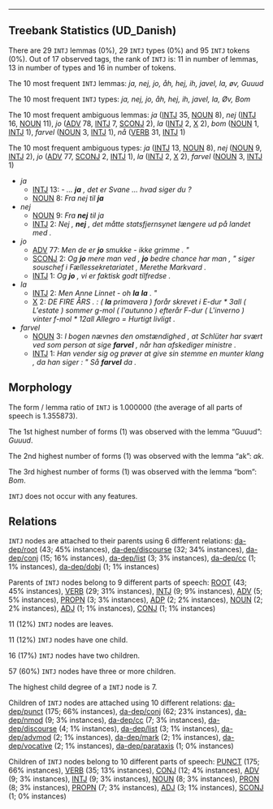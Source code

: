 

--------------------------------------------------------------------------------

## Treebank Statistics (UD_Danish)

There are 29 `INTJ` lemmas (0%), 29 `INTJ` types (0%) and 95 `INTJ` tokens (0%).
Out of 17 observed tags, the rank of `INTJ` is: 11 in number of lemmas, 13 in number of types and 16 in number of tokens.

The 10 most frequent `INTJ` lemmas: <em>ja, nej, jo, åh, hej, ih, javel, la, øv, Guuud</em>

The 10 most frequent `INTJ` types:  <em>ja, nej, jo, åh, hej, ih, javel, la, Øv, Bom</em>

The 10 most frequent ambiguous lemmas: <em>ja</em> ([INTJ]() 35, [NOUN]() 8), <em>nej</em> ([INTJ]() 16, [NOUN]() 11), <em>jo</em> ([ADV]() 78, [INTJ]() 7, [SCONJ]() 2), <em>la</em> ([INTJ]() 2, [X]() 2), <em>bom</em> ([NOUN]() 1, [INTJ]() 1), <em>farvel</em> ([NOUN]() 3, [INTJ]() 1), <em>nå</em> ([VERB]() 31, [INTJ]() 1)

The 10 most frequent ambiguous types:  <em>ja</em> ([INTJ]() 13, [NOUN]() 8), <em>nej</em> ([NOUN]() 9, [INTJ]() 2), <em>jo</em> ([ADV]() 77, [SCONJ]() 2, [INTJ]() 1), <em>la</em> ([INTJ]() 2, [X]() 2), <em>farvel</em> ([NOUN]() 3, [INTJ]() 1)


* <em>ja</em>
  * [INTJ]() 13: <em>- ... <b>ja</b> , det er Svane ... hvad siger du ?</em>
  * [NOUN]() 8: <em>Fra nej til <b>ja</b></em>
* <em>nej</em>
  * [NOUN]() 9: <em>Fra <b>nej</b> til ja</em>
  * [INTJ]() 2: <em>Nej , <b>nej</b> , det måtte statsfjernsynet længere ud på landet med .</em>
* <em>jo</em>
  * [ADV]() 77: <em>Men de er <b>jo</b> smukke - ikke grimme . "</em>
  * [SCONJ]() 2: <em>Og <b>jo</b> mere man ved , <b>jo</b> bedre chance har man , " siger souschef i Fællessekretariatet , Merethe Markvard .</em>
  * [INTJ]() 1: <em>Og <b>jo</b> , vi er faktisk godt tilfredse .</em>
* <em>la</em>
  * [INTJ]() 2: <em>Men Anne Linnet - oh <b>la</b> <b>la</b> . "</em>
  * [X]() 2: <em>DE FIRE ÅRS . : ( <b>la</b> primavera ) forår skrevet i E-dur * 3all ( L'estate ) sommer g-mol ( l'autunno ) efterår F-dur ( L'inverno ) vinter f-mol * 12all Allegro = Hurtigt livligt .</em>
* <em>farvel</em>
  * [NOUN]() 3: <em>I bogen nævnes den omstændighed , at Schlüter har svært ved som person at sige <b>farvel</b> , når han afskediger ministre .</em>
  * [INTJ]() 1: <em>Han vender sig og prøver at give sin stemme en munter klang , da han siger : " Så <b>farvel</b> da .</em>

## Morphology

The form / lemma ratio of `INTJ` is 1.000000 (the average of all parts of speech is 1.355873).

The 1st highest number of forms (1) was observed with the lemma “Guuud”: <em>Guuud</em>.

The 2nd highest number of forms (1) was observed with the lemma “ak”: <em>ak</em>.

The 3rd highest number of forms (1) was observed with the lemma “bom”: <em>Bom</em>.

`INTJ` does not occur with any features.


## Relations

`INTJ` nodes are attached to their parents using 6 different relations: [da-dep/root]() (43; 45% instances), [da-dep/discourse]() (32; 34% instances), [da-dep/conj]() (15; 16% instances), [da-dep/list]() (3; 3% instances), [da-dep/cc]() (1; 1% instances), [da-dep/dobj]() (1; 1% instances)

Parents of `INTJ` nodes belong to 9 different parts of speech: [ROOT]() (43; 45% instances), [VERB]() (29; 31% instances), [INTJ]() (9; 9% instances), [ADV]() (5; 5% instances), [PROPN]() (3; 3% instances), [ADP]() (2; 2% instances), [NOUN]() (2; 2% instances), [ADJ]() (1; 1% instances), [CONJ]() (1; 1% instances)

11 (12%) `INTJ` nodes are leaves.

11 (12%) `INTJ` nodes have one child.

16 (17%) `INTJ` nodes have two children.

57 (60%) `INTJ` nodes have three or more children.

The highest child degree of a `INTJ` node is 7.

Children of `INTJ` nodes are attached using 10 different relations: [da-dep/punct]() (175; 66% instances), [da-dep/conj]() (62; 23% instances), [da-dep/nmod]() (9; 3% instances), [da-dep/cc]() (7; 3% instances), [da-dep/discourse]() (4; 1% instances), [da-dep/list]() (3; 1% instances), [da-dep/advmod]() (2; 1% instances), [da-dep/mark]() (2; 1% instances), [da-dep/vocative]() (2; 1% instances), [da-dep/parataxis]() (1; 0% instances)

Children of `INTJ` nodes belong to 10 different parts of speech: [PUNCT]() (175; 66% instances), [VERB]() (35; 13% instances), [CONJ]() (12; 4% instances), [ADV]() (9; 3% instances), [INTJ]() (9; 3% instances), [NOUN]() (8; 3% instances), [PRON]() (8; 3% instances), [PROPN]() (7; 3% instances), [ADJ]() (3; 1% instances), [SCONJ]() (1; 0% instances)

